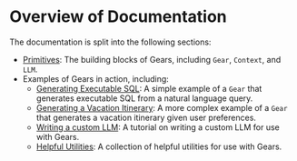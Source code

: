 # Overview of Documentation

The documentation is split into the following sections:

- [Primitives](/gears/primitives): The building blocks of Gears, including `Gear`, `Context`, and `LLM`.
- Examples of Gears in action, including:
    - [Generating Executable SQL](/gears/examples/simple_control_flow): A simple example of a `Gear` that generates executable SQL from a natural language query.
    - [Generating a Vacation Itinerary](/gears/examples/advanced_control_flow): A more complex example of a `Gear` that generates a vacation itinerary given user preferences.
    - [Writing a custom LLM](/gears/examples/custom_llms): A tutorial on writing a custom LLM for use with Gears.
    - [Helpful Utilities](\gears/examples/utils): A collection of helpful utilities for use with Gears.
